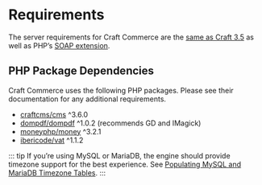 # Requirements

The server requirements for Craft Commerce are the [same as Craft 3.5](https://craftcms.com/docs/3.x/requirements.html) as well as PHP’s [SOAP extension](https://www.php.net/manual/en/book.soap.php).

## PHP Package Dependencies

Craft Commerce uses the following PHP packages. Please see their documentation for any additional requirements.

- [craftcms/cms](https://github.com/craftcms/cms) ^3.6.0
- [dompdf/dompdf](https://github.com/dompdf/dompdf) ^1.0.2 (recommends GD and IMagick)
- [moneyphp/money](https://github.com/moneyphp/money) ^3.2.1
- [ibericode/vat](https://github.com/ibericode/vat) ^1.1.2

::: tip
If you’re using MySQL or MariaDB, the engine should provide timezone support for the best experience. See [Populating MySQL and MariaDB Timezone Tables](https://craftcms.com/knowledge-base/populating-mysql-mariadb-timezone-tables).
:::